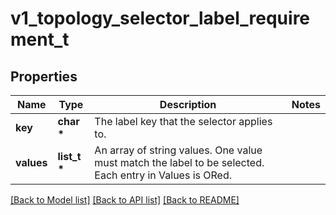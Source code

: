 # v1_topology_selector_label_requirement_t

## Properties
Name | Type | Description | Notes
------------ | ------------- | ------------- | -------------
**key** | **char \*** | The label key that the selector applies to. | 
**values** | **list_t \*** | An array of string values. One value must match the label to be selected. Each entry in Values is ORed. | 

[[Back to Model list]](../README.md#documentation-for-models) [[Back to API list]](../README.md#documentation-for-api-endpoints) [[Back to README]](../README.md)


